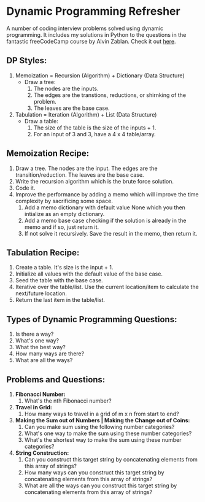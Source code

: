 # Dynamic Programming Refresher

A number of coding interview problems solved using dynamic programming. It includes my solutions in Python to the questions in the fantastic freeCodeCamp course by Alvin Zablan. Check it out [here](https://youtu.be/oBt53YbR9Kk). 

## DP Styles:
1. Memoization = Recursion (Algorithm) + Dictionary (Data Structure)
    - Draw a tree:
        1. The nodes are the inputs.
        2. The edges are the transtions, reductions, or shirnking of the problem.
        3. The leaves are the base case.
2. Tabulation = Iteration (Algorithm) + List (Data Structure)
    - Draw a table:
        1. The size of the table is the size of the inputs + 1.
        2. For an input of 3 and 3, have a 4 x 4 table/array. 

## Memoization Recipe:
1. Draw a tree. The nodes are the input. The edges are the transition/reduction. The leaves are the base case.
2. Write the recursion algorithm which is the brute force solution.
3. Code it.
4. Improve the performance by adding a memo which will improve the time complexity by sacrificing some space.
    1. Add a memo dictionary with default value None which you then intialize as an empty dictionary.
    2. Add a memo base case checking if the solution is already in the memo and if so, just return it.
    3. If not solve it recursively. Save the result in the memo, then return it.

## Tabulation Recipe:
1. Create a table. It's size is the input + 1.
2. Initialize all values with the default value of the base case.
3. Seed the table with the base case.
4. Iterative over the table/list. Use the current location/item to calculate the next/future location.
5. Return the last item in the table/list.

## Types of Dynamic Programming Questions:
1. Is there a way?
2. What's one way?
3. What the best way?
4. How many ways are there?
5. What are all the ways?

## Problems and Questions:
1. **Fibonacci Number:**
    1. What's the nth Fibonacci number?
2. **Travel in Grid:**
    1. How many ways to travel in a grid of m x n from start to end?
3. **Making the Sum out of Numbers | Making the Change out of Coins:**
    1. Can you make sum using the following number categories?
    2. What's one way to make the sum using these number categories?
    3. What's the shortest way to make the sum using these number categories?
4. **String Construction:**
    1. Can you construct this target string by concatenating elements from this array of strings?
    2. How many ways can you construct this target string by concatenating elements from this array of strings?
    3. What are all the ways can you construct this target string by concatenating elements from this array of strings?

